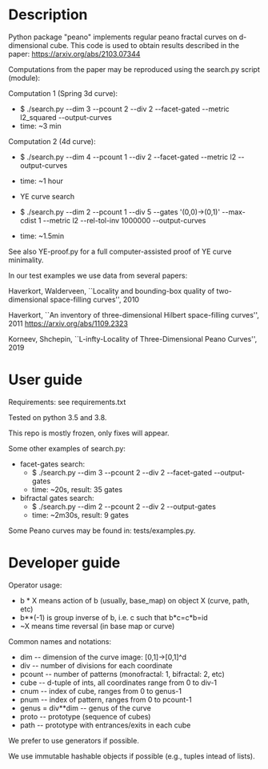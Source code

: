 # Description

Python package "peano" implements regular peano fractal curves on d-dimensional cube.
This code is used to obtain results described in the paper:
https://arxiv.org/abs/2103.07344

Computations from the paper may be reproduced using the search.py script (module):

Computation 1 (Spring 3d curve):
* $ ./search.py --dim 3 --pcount 2 --div 2 --facet-gated --metric l2_squared --output-curves
* time: ~3 min

Computation 2 (4d curve):
* $ ./search.py --dim 4 --pcount 1 --div 2 --facet-gated --metric l2 --output-curves
* time: ~1 hour

* YE curve search
* $ ./search.py --dim 2 --pcount 1 --div 5 --gates '(0,0)->(0,1)' --max-cdist 1 --metric l2 --rel-tol-inv 1000000 --output-curves
* time: ~1.5min

See also YE-proof.py for a full computer-assisted proof of YE curve minimality.

In our test examples we use data from several papers:

Haverkort, Walderveen, ``Locality and bounding-box quality of two-dimensional
space-filling curves'', 2010

Haverkort, ``An inventory of three-dimensional Hilbert space-filling curves'', 2011
https://arxiv.org/abs/1109.2323

Korneev, Shchepin, ``L-infty-Locality of Three-Dimensional Peano Curves'', 2019

# User guide

Requirements: see requirements.txt

Tested on python 3.5 and 3.8.

This repo is mostly frozen, only fixes will appear.

Some other examples of search.py:
* facet-gates search:
    * $ ./search.py --dim 3 --pcount 2 --div 2 --facet-gated --output-gates
    * time: ~20s, result: 35 gates
* bifractal gates search:
    * $ ./search.py --dim 2 --pcount 2 --div 2 --output-gates
    * time: ~2m30s, result: 9 gates

Some Peano curves may be found in: tests/examples.py.

# Developer guide

Operator usage:
* b * X means action of b (usually, base_map) on object X (curve, path, etc)
* b\*\*(-1) is group inverse of b, i.e. c such that b\*c=c\*b=id
* ~X means time reversal (in base map or curve)

Common names and notations:
* dim -- dimension of the curve image: [0,1]->[0,1]^d
* div -- number of divisions for each coordinate
* pcount -- number of patterns (monofractal: 1, bifractal: 2, etc)
* cube -- d-tuple of ints, all coordinates range from 0 to div-1
* cnum -- index of cube, ranges from 0 to genus-1
* pnum -- index of pattern, ranges from 0 to pcount-1
* genus = div\*\*dim -- genus of the curve
* proto -- prototype (sequence of cubes)
* path -- prototype with entrances/exits in each cube

We prefer to use generators if possible.

We use immutable hashable objects if possible (e.g., tuples intead of lists).
